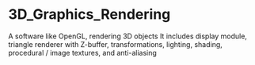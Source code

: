 # 3D_Graphics_Rendering
A software like OpenGL, rendering 3D objects
It includes display module, triangle renderer with Z-buffer, transformations, lighting, shading, procedural / image textures, and anti-aliasing
